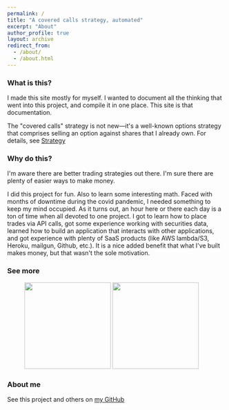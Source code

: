 ```yaml
---
permalink: /
title: "A covered calls strategy, automated"
excerpt: "About"
author_profile: true
layout: archive
redirect_from: 
  - /about/
  - /about.html
---
```



### What is this?
I made this site mostly for myself.  I wanted to document all the thinking that went into this project, and compile it in one place.  This site is that documentation.

The "covered calls" strategy is not new—it's a well-known options strategy that comprises selling an option against shares that I already own.  For details, see [Strategy](https://arkm97.github.io/covered-calls/strategy-details/)

### Why do this?
I'm aware there are better trading strategies out there.  I'm sure there are plenty of easier ways to make money.

I did this project for fun.  Also to learn some interesting math.  Faced with months of downtime during the covid pandemic, I needed something to keep my mind occupied.  As it turns out, an hour here or there each day is a ton of time when all devoted to one project.  I got to learn how to place trades via API calls, got some experience working with securities data, learned how to build an application that interacts with other applications, and got experience with plenty of SaaS products (like AWS lambda/S3, Heroku, mailgun, Github, etc.).  It is a nice added benefit that what I've built makes money, but that wasn't the sole motivation.

### See more
<figure class="half">
  <a href="https://arkm97.github.io/covered-calls/strategy-performance/"><img style="width:200px" src="https://arkm97.github.io/covered-calls/images/transaction_history.png"></a>
  <a href="https://arkm97.github.io/covered-calls/strategy-details/"><img style="width:200px" src="https://arkm97.github.io/covered-calls/images/covered_call_payoff.png"></a>
</figure>



  

### About me
See this project and others on [my GitHub](https://github.com/arkm97)
